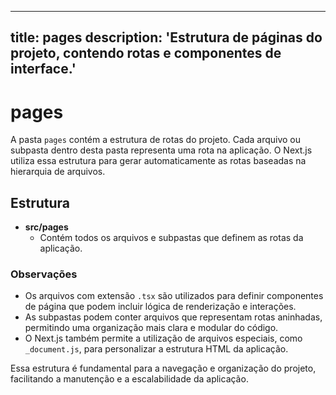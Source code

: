 
---
title: pages
description: 'Estrutura de páginas do projeto, contendo rotas e componentes de interface.'
---

# pages

A pasta `pages` contém a estrutura de rotas do projeto. Cada arquivo ou subpasta dentro desta pasta representa uma rota na aplicação. O Next.js utiliza essa estrutura para gerar automaticamente as rotas baseadas na hierarquia de arquivos.

## Estrutura

- **src/pages**
  - Contém todos os arquivos e subpastas que definem as rotas da aplicação.
  
### Observações

- Os arquivos com extensão `.tsx` são utilizados para definir componentes de página que podem incluir lógica de renderização e interações.
- As subpastas podem conter arquivos que representam rotas aninhadas, permitindo uma organização mais clara e modular do código.
- O Next.js também permite a utilização de arquivos especiais, como `_document.js`, para personalizar a estrutura HTML da aplicação.

Essa estrutura é fundamental para a navegação e organização do projeto, facilitando a manutenção e a escalabilidade da aplicação.
